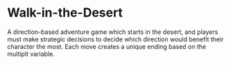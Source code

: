 # Walk-in-the-Desert
A direction-based adventure game which starts in the desert, and players must make strategic decisions to decide which direction would benefit their character the most. Each move creates a unique ending based on the multiplt variable.
